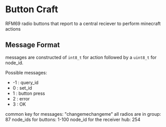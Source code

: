 Button Craft
============

RFM69 radio buttons that report to a central reciever to perform minecraft actions

Message Format
--------------

messages are constructed of `int8_t` for action followed by a `uint8_t` for node_id. 

Possible messages:

 * -1 : query_id
 *  0 : set_id
 *  1 : button press
 *  2 : error
 *  3 : OK

common key for messages: "changemechangeme"
all radios are in group: 87
node_ids for buttons: 1-100
node_id for the receiver hub: 254
